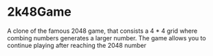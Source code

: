 # 2k48Game
A clone of the famous 2048 game, that consists a 4 * 4 grid where combing numbers generates a larger number. The game allows you to continue playing after reaching the 2048 number
